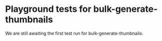# Playground tests for bulk-generate-thumbnails
We are still awaiting the first test run for bulk-generate-thumbnails.
